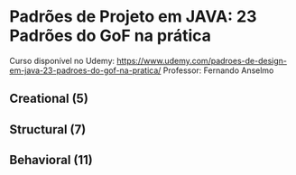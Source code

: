 # Padrões de Projeto em JAVA: 23 Padrões do GoF na prática

Curso disponível no Udemy: https://www.udemy.com/padroes-de-design-em-java-23-padroes-do-gof-na-pratica/
Professor: Fernando Anselmo

## Creational (5)

## Structural (7)

## Behavioral (11)
